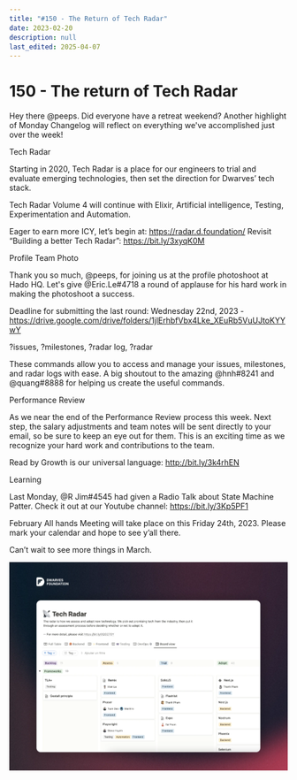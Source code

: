 ```yaml
---
title: "#150 - The Return of Tech Radar"
date: 2023-02-20
description: null
last_edited: 2025-04-07
---
```


# 150 - The return of Tech Radar

Hey there @peeps. Did everyone have a retreat weekend? Another highlight of Monday Changelog will reflect on everything we've accomplished just over the week!

Tech Radar

Starting in 2020, Tech Radar is a place for our engineers to trial and evaluate emerging technologies, then set the direction for Dwarves’ tech stack.

Tech Radar Volume 4 will continue with Elixir, Artificial intelligence, Testing, Experimentation and Automation.

Eager to earn more ICY, let’s begin at: <https://radar.d.foundation/>
Revisit “Building a better Tech Radar”: <https://bit.ly/3xyqK0M>

Profile Team Photo

Thank you so much, @peeps, for joining us at the profile photoshoot at Hado HQ. Let's give @Eric.Le#4718 a round of applause for his hard work in making the photoshoot a success.

Deadline for submitting the last round: Wednesday 22nd, 2023 - <https://drive.google.com/drive/folders/1jlErhbfVbx4Lke_XEuRb5VuUJtoKYYwY>

?issues, ?milestones, ?radar log, ?radar

These commands allow you to access and manage your issues, milestones, and radar logs with ease. A big shoutout to the amazing @hnh#8241 and @quang#8888 for helping us create the useful commands.

Performance Review

As we near the end of the Performance Review process this week. Next step, the salary adjustments and team notes will be sent directly to your email, so be sure to keep an eye out for them. This is an exciting time as we recognize your hard work and contributions to the team.

Read by Growth is our universal language: <http://bit.ly/3k4rhEN>

Learning

Last Monday, @R Jim#4545 had given a Radio Talk about State Machine Patter. Check it out at our Youtube channel: <https://bit.ly/3Kp5PF1>

February All hands Meeting will take place on this Friday 24th, 2023. Please mark your calendar and hope to see y’all there.

Can’t wait to see more things in March.

![](assets/notion-image-1744007318977-u6igg.webp)
